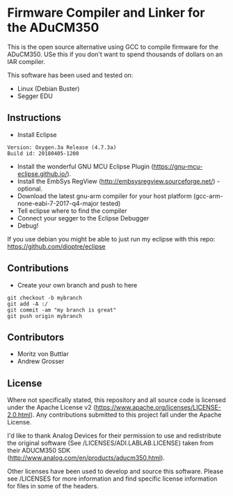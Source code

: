 # Firmware Compiler and Linker for the ADuCM350

This is the open source alternative using GCC to compile firmware for the ADuCM350. USe this if you don't want to spend thousands of dollars on an IAR compiler.

This software has been used and tested on:
* Linux (Debian Buster)
* Segger EDU

## Instructions

* Install Eclipse
```
Version: Oxygen.3a Release (4.7.3a)
Build id: 20180405-1200
```
* Install the wonderful GNU MCU Eclipse Plugin (https://gnu-mcu-eclipse.github.io/).
* Install the EmbSys RegView (http://embsysregview.sourceforge.net/) - optional.
* Download the latest gnu-arm compiler for your host platform (gcc-arm-none-eabi-7-2017-q4-major tested)
* Tell eclipse where to find the compiler
* Connect your segger to the Eclipse Debugger
* Debug!

If you use debian you might be able to just run my eclipse with this repo:
https://github.com/dioptre/eclipse


## Contributions

* Create your own branch and push to here
```
git checkout -b mybranch
git add -A :/
git commit -am "my branch is great"
git push origin mybranch
```

## Contributors

* Moritz von Buttlar
* Andrew Grosser

## License

Where not specifically stated, this repository and all source code is licensed under the Apache License v2 (https://www.apache.org/licenses/LICENSE-2.0.html). Any contributions submitted to this project fall under the Apache License.

I'd like to thank Analog Devices for their permission to use and redistribute the original software (See /LICENSES/ADI.LABLAB.LICENSE) taken from their ADUCM350 SDK (http://www.analog.com/en/products/aducm350.html).

Other licenses have been used to develop and source this software. Please see /LICENSES for more information and find specific license information for files in some of the headers. 

